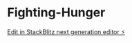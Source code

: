 # Fighting-Hunger

[Edit in StackBlitz next generation editor ⚡️](https://stackblitz.com/~/github.com/SIRI1023/Fighting-Hunger)